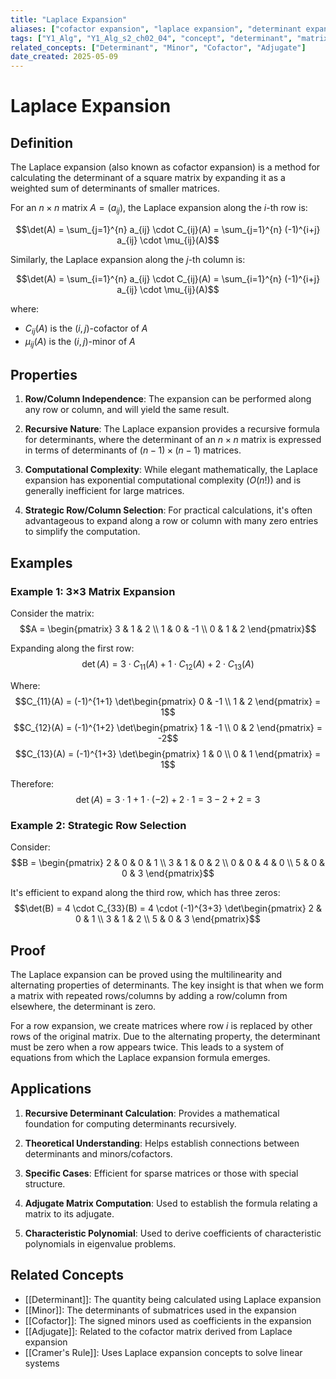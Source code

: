 ```yaml
---
title: "Laplace Expansion"
aliases: ["cofactor expansion", "laplace expansion", "determinant expansion"]
tags: ["Y1_Alg", "Y1_Alg_s2_ch02_04", "concept", "determinant", "matrix"]
related_concepts: ["Determinant", "Minor", "Cofactor", "Adjugate"]
date_created: 2025-05-09
---
```


# Laplace Expansion

## Definition
The Laplace expansion (also known as cofactor expansion) is a method for calculating the determinant of a square matrix by expanding it as a weighted sum of determinants of smaller matrices. 

For an $n \times n$ matrix $A = (a_{ij})$, the Laplace expansion along the $i$-th row is:

$$\det(A) = \sum_{j=1}^{n} a_{ij} \cdot C_{ij}(A) = \sum_{j=1}^{n} (-1)^{i+j} a_{ij} \cdot \mu_{ij}(A)$$

Similarly, the Laplace expansion along the $j$-th column is:

$$\det(A) = \sum_{i=1}^{n} a_{ij} \cdot C_{ij}(A) = \sum_{i=1}^{n} (-1)^{i+j} a_{ij} \cdot \mu_{ij}(A)$$

where:
- $C_{ij}(A)$ is the $(i,j)$-cofactor of $A$
- $\mu_{ij}(A)$ is the $(i,j)$-minor of $A$

## Properties
1. **Row/Column Independence**: The expansion can be performed along any row or column, and will yield the same result.

2. **Recursive Nature**: The Laplace expansion provides a recursive formula for determinants, where the determinant of an $n \times n$ matrix is expressed in terms of determinants of $(n-1) \times (n-1)$ matrices.

3. **Computational Complexity**: While elegant mathematically, the Laplace expansion has exponential computational complexity ($O(n!)$) and is generally inefficient for large matrices.

4. **Strategic Row/Column Selection**: For practical calculations, it's often advantageous to expand along a row or column with many zero entries to simplify the computation.

## Examples
### Example 1: 3×3 Matrix Expansion
Consider the matrix:
$$A = \begin{pmatrix} 3 & 1 & 2 \\ 1 & 0 & -1 \\ 0 & 1 & 2 \end{pmatrix}$$

Expanding along the first row:
$$\det(A) = 3 \cdot C_{11}(A) + 1 \cdot C_{12}(A) + 2 \cdot C_{13}(A)$$

Where:
$$C_{11}(A) = (-1)^{1+1} \det\begin{pmatrix} 0 & -1 \\ 1 & 2 \end{pmatrix} = 1$$
$$C_{12}(A) = (-1)^{1+2} \det\begin{pmatrix} 1 & -1 \\ 0 & 2 \end{pmatrix} = -2$$
$$C_{13}(A) = (-1)^{1+3} \det\begin{pmatrix} 1 & 0 \\ 0 & 1 \end{pmatrix} = 1$$

Therefore:
$$\det(A) = 3 \cdot 1 + 1 \cdot (-2) + 2 \cdot 1 = 3 - 2 + 2 = 3$$

### Example 2: Strategic Row Selection
Consider:
$$B = \begin{pmatrix} 2 & 0 & 0 & 1 \\ 3 & 1 & 0 & 2 \\ 0 & 0 & 4 & 0 \\ 5 & 0 & 0 & 3 \end{pmatrix}$$

It's efficient to expand along the third row, which has three zeros:
$$\det(B) = 4 \cdot C_{33}(B) = 4 \cdot (-1)^{3+3} \det\begin{pmatrix} 2 & 0 & 1 \\ 3 & 1 & 2 \\ 5 & 0 & 3 \end{pmatrix}$$

## Proof
The Laplace expansion can be proved using the multilinearity and alternating properties of determinants. The key insight is that when we form a matrix with repeated rows/columns by adding a row/column from elsewhere, the determinant is zero.

For a row expansion, we create matrices where row $i$ is replaced by other rows of the original matrix. Due to the alternating property, the determinant must be zero when a row appears twice. This leads to a system of equations from which the Laplace expansion formula emerges.

## Applications
1. **Recursive Determinant Calculation**: Provides a mathematical foundation for computing determinants recursively.

2. **Theoretical Understanding**: Helps establish connections between determinants and minors/cofactors.

3. **Specific Cases**: Efficient for sparse matrices or those with special structure.

4. **Adjugate Matrix Computation**: Used to establish the formula relating a matrix to its adjugate.

5. **Characteristic Polynomial**: Used to derive coefficients of characteristic polynomials in eigenvalue problems.

## Related Concepts
- [[Determinant]]: The quantity being calculated using Laplace expansion
- [[Minor]]: The determinants of submatrices used in the expansion
- [[Cofactor]]: The signed minors used as coefficients in the expansion
- [[Adjugate]]: Related to the cofactor matrix derived from Laplace expansion
- [[Cramer's Rule]]: Uses Laplace expansion concepts to solve linear systems
